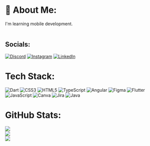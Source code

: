# 💫 About Me:
I'm learning mobile development.<br><br>


## Socials:
[![Discord](https://img.shields.io/badge/Discord-%237289DA.svg?logo=discord&logoColor=white)](htttps://discord.gg/https://discord.gg/MrkVwpyb) [![Instagram](https://img.shields.io/badge/Instagram-%23E4405F.svg?logo=Instagram&logoColor=white)](https://instagram.com/Islyadrielly) [![LinkedIn](https://img.shields.io/badge/LinkedIn-%230077B5.svg?logo=linkedin&logoColor=white)](https://linkedin.com/in/islyadrielly) 

# Tech Stack:
![Dart](https://img.shields.io/badge/dart-%230175C2.svg?style=for-the-badge&logo=dart&logoColor=white) ![CSS3](https://img.shields.io/badge/css3-%231572B6.svg?style=for-the-badge&logo=css3&logoColor=white) ![HTML5](https://img.shields.io/badge/html5-%23E34F26.svg?style=for-the-badge&logo=html5&logoColor=white) ![TypeScript](https://img.shields.io/badge/typescript-%23007ACC.svg?style=for-the-badge&logo=typescript&logoColor=white) ![Angular](https://img.shields.io/badge/angular-%23DD0031.svg?style=for-the-badge&logo=angular&logoColor=white) 	![Figma](https://img.shields.io/badge/figma-%23F24E1E.svg?style=for-the-badge&logo=figma&logoColor=white) ![Flutter](https://img.shields.io/badge/Flutter-%2302569B.svg?style=for-the-badge&logo=Flutter&logoColor=white) ![JavaScript](https://img.shields.io/badge/javascript-%23323330.svg?style=for-the-badge&logo=javascript&logoColor=%23F7DF1E) ![Canva](https://img.shields.io/badge/Canva-%2300C4CC.svg?style=for-the-badge&logo=Canva&logoColor=white) ![Jira](https://img.shields.io/badge/jira-%230A0FFF.svg?style=for-the-badge&logo=jira&logoColor=white) ![Java](https://img.shields.io/badge/java-%23ED8B00.svg?style=for-the-badge&logo=java&logoColor=white)

# GitHub Stats:
![](https://github-readme-stats.vercel.app/api?username=dricodes&theme=synthwave&hide_border=false&include_all_commits=false&count_private=false)<br/>
![](https://github-readme-streak-stats.herokuapp.com/?user=dricodes&theme=synthwave&hide_border=false)<br/>
![](https://github-readme-stats.vercel.app/api/top-langs/?username=dricodes&theme=synthwave&hide_border=false&include_all_commits=false&count_private=false&layout=compact)
